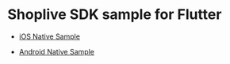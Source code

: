 # Shoplive SDK sample for Flutter

+ [iOS Native Sample](https://github.com/shoplive/ios-sdk-sample)

+ [Android Native Sample](https://github.com/shoplive/android-sdk-sample)

